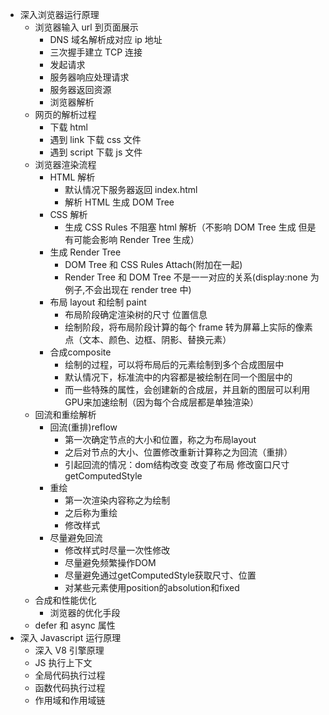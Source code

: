 - 深入浏览器运行原理
  - 浏览器输入 url 到页面展示
    - DNS 域名解析成对应 ip 地址
    - 三次握手建立 TCP 连接
    - 发起请求
    - 服务器响应处理请求
    - 服务器返回资源
    - 浏览器解析
  - 网页的解析过程
    - 下载 html
    - 遇到 link 下载 css 文件
    - 遇到 script 下载 js 文件
  - 浏览器渲染流程
    - HTML 解析
      - 默认情况下服务器返回 index.html
      - 解析 HTML 生成 DOM Tree
    - CSS 解析
      - 生成 CSS Rules 不阻塞 html 解析（不影响 DOM Tree 生成 但是有可能会影响 Render Tree 生成）
    - 生成 Render Tree
      - DOM Tree 和 CSS Rules Attach(附加在一起)
      - Render Tree 和 DOM Tree 不是一一对应的关系(display:none 为例子,不会出现在 render tree 中)
    - 布局 layout 和绘制 paint
      - 布局阶段确定渲染树的尺寸 位置信息
      - 绘制阶段，将布局阶段计算的每个 frame 转为屏幕上实际的像素点（文本、颜色、边框、阴影、替换元素）
    - 合成composite
      - 绘制的过程，可以将布局后的元素绘制到多个合成图层中
      - 默认情况下，标准流中的内容都是被绘制在同一个图层中的
      - 而一些特殊的属性，会创建新的合成层，并且新的图层可以利用GPU来加速绘制（因为每个合成层都是单独渲染）
  - 回流和重绘解析
    - 回流(重排)reflow
      - 第一次确定节点的大小和位置，称之为布局layout
      - 之后对节点的大小、位置修改重新计算称之为回流（重排）
      - 引起回流的情况：dom结构改变 改变了布局 修改窗口尺寸 getComputedStyle
    - 重绘
      - 第一次渲染内容称之为绘制
      - 之后称为重绘
      - 修改样式
    - 尽量避免回流
      - 修改样式时尽量一次性修改
      - 尽量避免频繁操作DOM
      - 尽量避免通过getComputedStyle获取尺寸、位置
      - 对某些元素使用position的absolution和fixed
  - 合成和性能优化
    - 浏览器的优化手段
  - defer 和 async 属性
- 深入 Javascript 运行原理
  - 深入 V8 引擎原理
  - JS 执行上下文
  - 全局代码执行过程
  - 函数代码执行过程
  - 作用域和作用域链
